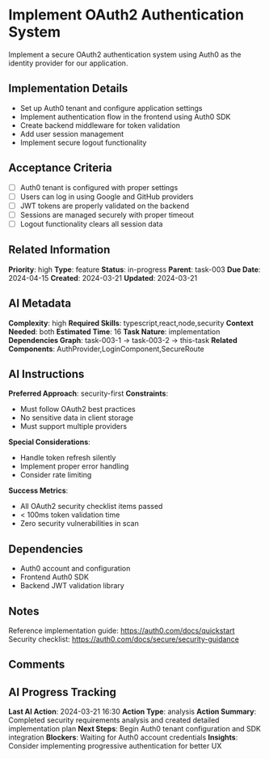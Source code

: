 # Implement OAuth2 Authentication System

Implement a secure OAuth2 authentication system using Auth0 as the identity provider for our application.

## Implementation Details
- Set up Auth0 tenant and configure application settings
- Implement authentication flow in the frontend using Auth0 SDK
- Create backend middleware for token validation
- Add user session management
- Implement secure logout functionality

## Acceptance Criteria
- [ ] Auth0 tenant is configured with proper settings
- [ ] Users can log in using Google and GitHub providers
- [ ] JWT tokens are properly validated on the backend
- [ ] Sessions are managed securely with proper timeout
- [ ] Logout functionality clears all session data

## Related Information
**Priority**: high
**Type**: feature
**Status**: in-progress
**Parent**: task-003
**Due Date**: 2024-04-15
**Created**: 2024-03-21
**Updated**: 2024-03-21

## AI Metadata
**Complexity**: high
**Required Skills**: typescript,react,node,security
**Context Needed**: both
**Estimated Time**: 16
**Task Nature**: implementation
**Dependencies Graph**: task-003-1 -> task-003-2 -> this-task
**Related Components**: AuthProvider,LoginComponent,SecureRoute

## AI Instructions
**Preferred Approach**: security-first
**Constraints**: 
- Must follow OAuth2 best practices
- No sensitive data in client storage
- Must support multiple providers

**Special Considerations**:
- Handle token refresh silently
- Implement proper error handling
- Consider rate limiting

**Success Metrics**:
- All OAuth2 security checklist items passed
- < 100ms token validation time
- Zero security vulnerabilities in scan

## Dependencies
- Auth0 account and configuration
- Frontend Auth0 SDK
- Backend JWT validation library

## Notes
Reference implementation guide: https://auth0.com/docs/quickstart
Security checklist: https://auth0.com/docs/secure/security-guidance

## Comments
<!-- New comments should be added at the top -->
<!-- 2024-03-21 16:30 - AI: Analyzed Auth0 documentation and created implementation plan -->
<!-- 2024-03-21 16:00 - Rafael: Please ensure we follow all security best practices -->

## AI Progress Tracking
**Last AI Action**: 2024-03-21 16:30
**Action Type**: analysis
**Action Summary**: Completed security requirements analysis and created detailed implementation plan
**Next Steps**: Begin Auth0 tenant configuration and SDK integration
**Blockers**: Waiting for Auth0 account credentials
**Insights**: Consider implementing progressive authentication for better UX 